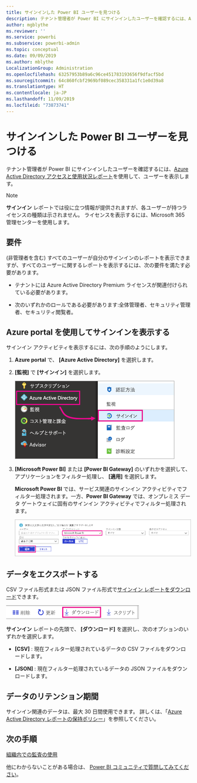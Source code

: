 ```yaml
---
title: サインインした Power BI ユーザーを見つける
description: テナント管理者が Power BI にサインインしたユーザーを確認するには、Azure Active Directory アクセスと使用状況レポートを使用して、ユーザーを表示します。
author: mgblythe
ms.reviewer: ''
ms.service: powerbi
ms.subservice: powerbi-admin
ms.topic: conceptual
ms.date: 09/09/2019
ms.author: mblythe
LocalizationGroup: Administration
ms.openlocfilehash: 63257953b89a6c96ce451783193656f9dfacf5bd
ms.sourcegitcommit: 64c860fcbf2969bf089cec358331a1fc1e0d39a8
ms.translationtype: HT
ms.contentlocale: ja-JP
ms.lasthandoff: 11/09/2019
ms.locfileid: "73873741"
---
```

# <a name="find-power-bi-users-that-have-signed-in"></a>サインインした Power BI ユーザーを見つける

テナント管理者が Power BI にサインインしたユーザーを確認するには、[Azure Active Directory アクセスと使用状況レポート](/azure/active-directory/reports-monitoring/concept-sign-ins)を使用して、ユーザーを表示します。

> [!NOTE]
> **サインイン** レポートでは役に立つ情報が提供されますが、各ユーザーが持つライセンスの種類は示されません。 ライセンスを表示するには、Microsoft 365 管理センターを使用します。

## <a name="requirements"></a>要件

(非管理者を含む) すべてのユーザーが自分のサインインのレポートを表示できますが、すべてのユーザーに関するレポートを表示するには、次の要件を満たす必要があります。

* テナントには Azure Active Directory Premium ライセンスが関連付けられている必要があります。

* 次のいずれかのロールである必要があります:全体管理者、セキュリティ管理者、セキュリティ閲覧者。

## <a name="use-the-azure-portal-to-view-sign-ins"></a>Azure portal を使用してサインインを表示する

サインイン アクティビティを表示するには、次の手順のようにします。

1. **Azure portal** で、 **[Azure Active Directory]** を選択します。

1. **[監視]** で **[サインイン]** を選択します。
   
    ![[Azure Active Directory] オプションと [サインイン] オプションが強調表示されている Azure UI のスクリーンショット。](media/service-admin-access-usage/azure-portal-sign-ins.png)

1. **[Microsoft Power BI]** または **[Power BI Gateway]** のいずれかを選択して、アプリケーションをフィルター処理し、 **[適用]** を選択します。

    **Microsoft Power BI** では、サービス関連のサインイン アクティビティでフィルター処理されます。一方、**Power BI Gateway** では、オンプレミス データ ゲートウェイに固有のサインイン アクティビティでフィルター処理されます。
   
    ![[アプリケーション] フィールドが強調表示されているサインイン フィルターのスクリーンショット。](media/service-admin-access-usage/sign-in-filter.png)

## <a name="export-the-data"></a>データをエクスポートする

CSV ファイル形式または JSON ファイル形式で[サインイン レポートをダウンロード](/azure/active-directory/reports-monitoring/quickstart-download-sign-in-report)できます。

![[ダウンロード] ボタンのスクリーンショット。](media/service-admin-access-usage/download-sign-in-data-csv.png)

**サインイン** レポートの先頭で、 **[ダウンロード]** を選択し、次のオプションのいずれかを選択します。

* **[CSV]** : 現在フィルター処理されているデータの CSV ファイルをダウンロードします。

* **[JSON]** : 現在フィルター処理されているデータの JSON ファイルをダウンロードします。

## <a name="data-retention"></a>データのリテンション期間

サインイン関連のデータは、最大 30 日間使用できます。 詳しくは、「[Azure Active Directory レポートの保持ポリシー](/azure/active-directory/reports-monitoring/reference-reports-data-retention)」を参照してください。

## <a name="next-steps"></a>次の手順

[組織内での監査の使用](service-admin-auditing.md)

他にわからないことがある場合は、 [Power BI コミュニティで質問してみてください](https://community.powerbi.com/)。